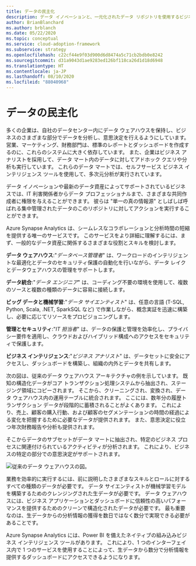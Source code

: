 ```yaml
---
title: データの民主化
description: データ イノベーションと、一元化されたデータ リポジトリを使用するビジネスを可能にします。
author: BrianBlanchard
ms.author: brblanch
ms.date: 05/22/2020
ms.topic: conceptual
ms.service: cloud-adoption-framework
ms.subservice: strategy
ms.openlocfilehash: c22cf44e9f03d900d6d8474a5c71cb2bdb0e8242
ms.sourcegitcommit: d31a9043d1ae9283ed126bf118ca26d1d18d6948
ms.translationtype: HT
ms.contentlocale: ja-JP
ms.lasthandoff: 08/10/2020
ms.locfileid: "88040968"
---
```

# <a name="data-democratization"></a>データの民主化

多くの企業は、自社のデータセンター内にデータ ウェアハウスを保持し、ビジネスのさまざまな部分でデータを分析し、意思決定を行えるようにしています。 営業、マーケティング、財務部門は、標準のレポートとダッシュボードを作成するのに、これらのシステムに大きく依存しています。 また、企業はビジネス アナリストを採用して、データ マート内のデータに対してアドホック クエリや分析も実行しています。 これらのデータ マートでは、セルフサービス ビジネス インテリジェンス ツールを使用して、多次元分析が実行されています。

データ イノベーションや最新のデータ資産によってサポートされているビジネスでは、IT 利害関係者からデータ プロフェッショナルまで、さまざまな共同作成者に権限を与えることができます。 彼らは "単一の真の情報源" としばしば呼ばれる集中管理されたデータのこのリポジトリに対してアクションを実行することができます。

Azure Synapse Analytics は、シームレスなコラボレーションと分析時間の短縮を提供する唯一のサービスです。 このサービスをより詳細に理解するには、まず、一般的なデータ資産に関係するさまざまな役割とスキルを検討します。

**データ ウェアハウス**:"*データベース管理者*" は、ワークロードのインテリジェントな最適化とデータのセキュリティ保護の自動化を行いながら、データ レイクとデータウェアハウスの管理をサポートします。

**データ統合**:"*データ エンジニア*" は、コーディング不要の環境を使用して、複数のソースと複数の種類のデータに容易に接続します。

**ビッグ データと機械学習**:"*データ サイエンティスト*" は、任意の言語 (T-SQL, Python, Scala, .NET, SparkSQL など) で作業しながら、概念実証を迅速に構築し、必要に応じてリソースをプロビジョニングします。

**管理とセキュリティ**:"*IT 担当者*" は、データの保護と管理を効率化し、プライバシー要件を適用し、クラウドおよびハイブリッド構成へのアクセスをセキュリティで保護します。

**ビジネス インテリジェンス**:"*ビジネス アナリスト*" は、データセットに安全にアクセスし、ダッシュボードを構築し、組織の内外とデータを共有します。

次の図は、従来のデータ ウェアハウス アーキテクチャの例を示しています。 既知の構造化データがコア トランザクション処理システムから抽出され、ステージング領域にコピーされます。 そこから、クリーニングされ、変換され、データ ウェアハウス内の運用テーブルに統合されます。 ここには、数年分の履歴トランザクション データが段階的に蓄積されることがよくあります。 これにより、売上、顧客の購入行動、および顧客のセグメンテーションの時間の経過による変化を把握するために必要なデータが提供されます。 また、意思決定に役立つ年次財務報告や分析も提供されます。

そこからデータのサブセットがデータ マートに抽出され、特定のビジネス プロセスに関連付けられているアクティビティが分析されます。 これにより、ビジネスの特定の部分での意思決定がサポートされます。

![従来のデータ ウェアハウスの図。](../../_images/analytics/the-classic-data-warehouse.png)

業務を効率的に実行するには、前に説明したさまざまなスキルとロールに対するすべての種類のデータが必要です。 データ サイエンティストが機械学習モデルを構築するためのクレンジングされた生データが必要です。 データ ウェアハウスには、ビジネス アプリケーションとダッシュボードに信頼性の高いパフォーマンスを提供するためのクリーンで構造化されたデータが必要です。 最も重要なのは、生データからの分析情報の獲得を数日ではなく数分で実現できる必要があることです。

Azure Synapse Analytics には、Power BI を備えたネイティブの組み込みビジネス インテリジェンス ツールがあります。 これにより、1 つのインターフェイス内で 1 つのサービスを使用することによって、生データから数分で分析情報を提供するダッシュボードにアクセスできるようになります。

